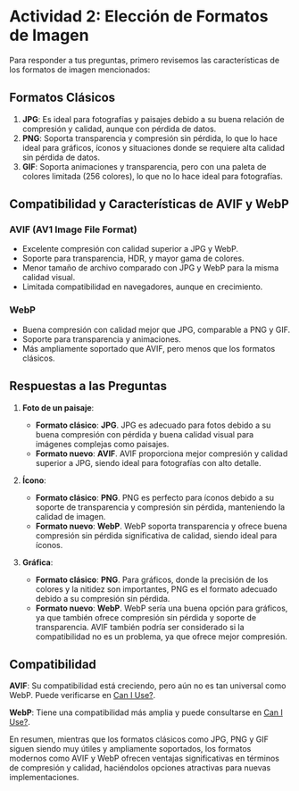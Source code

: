 # Actividad 2: Elección de Formatos de Imagen

Para responder a tus preguntas, primero revisemos las características de los formatos de imagen mencionados:

## Formatos Clásicos

1. **JPG**: Es ideal para fotografías y paisajes debido a su buena relación de compresión y calidad, aunque con pérdida de datos.
2. **PNG**: Soporta transparencia y compresión sin pérdida, lo que lo hace ideal para gráficos, íconos y situaciones donde se requiere alta calidad sin pérdida de datos.
3. **GIF**: Soporta animaciones y transparencia, pero con una paleta de colores limitada (256 colores), lo que no lo hace ideal para fotografías.

## Compatibilidad y Características de AVIF y WebP

### AVIF (AV1 Image File Format)

- Excelente compresión con calidad superior a JPG y WebP.
- Soporte para transparencia, HDR, y mayor gama de colores.
- Menor tamaño de archivo comparado con JPG y WebP para la misma calidad visual.
- Limitada compatibilidad en navegadores, aunque en crecimiento.

### WebP

- Buena compresión con calidad mejor que JPG, comparable a PNG y GIF.
- Soporte para transparencia y animaciones.
- Más ampliamente soportado que AVIF, pero menos que los formatos clásicos.

## Respuestas a las Preguntas

1. **Foto de un paisaje**:
    - **Formato clásico**: **JPG**. JPG es adecuado para fotos debido a su buena compresión con pérdida y buena calidad visual para imágenes complejas como paisajes.
    - **Formato nuevo**: **AVIF**. AVIF proporciona mejor compresión y calidad superior a JPG, siendo ideal para fotografías con alto detalle.

2. **Ícono**:
    - **Formato clásico**: **PNG**. PNG es perfecto para íconos debido a su soporte de transparencia y compresión sin pérdida, manteniendo la calidad de imagen.
    - **Formato nuevo**: **WebP**. WebP soporta transparencia y ofrece buena compresión sin pérdida significativa de calidad, siendo ideal para íconos.

3. **Gráfica**:
    - **Formato clásico**: **PNG**. Para gráficos, donde la precisión de los colores y la nitidez son importantes, PNG es el formato adecuado debido a su compresión sin pérdida.
    - **Formato nuevo**: **WebP**. WebP sería una buena opción para gráficos, ya que también ofrece compresión sin pérdida y soporte de transparencia. AVIF también podría ser considerado si la compatibilidad no es un problema, ya que ofrece mejor compresión.

## Compatibilidad

**AVIF**: Su compatibilidad está creciendo, pero aún no es tan universal como WebP. Puede verificarse en [Can I Use?](https://caniuse.com/avif).

**WebP**: Tiene una compatibilidad más amplia y puede consultarse en [Can I Use?](https://caniuse.com/webp).

En resumen, mientras que los formatos clásicos como JPG, PNG y GIF siguen siendo muy útiles y ampliamente soportados, los formatos modernos como AVIF y WebP ofrecen ventajas significativas en términos de compresión y calidad, haciéndolos opciones atractivas para nuevas implementaciones.

